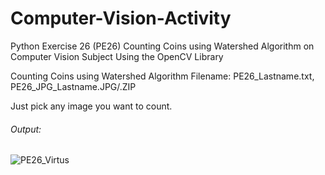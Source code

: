 # Computer-Vision-Activity
Python Exercise 26 (PE26) Counting Coins using Watershed Algorithm on Computer Vision Subject Using the OpenCV Library

Counting Coins using Watershed Algorithm
Filename: PE26_Lastname.txt, PE26_JPG_Lastname.JPG/.ZIP

Just pick any image you want to count.

###### Output:
![PE26_Virtus](https://user-images.githubusercontent.com/83077353/169060923-b0050a7b-69c1-4747-a5da-c7afa6a4dc02.jpg)
